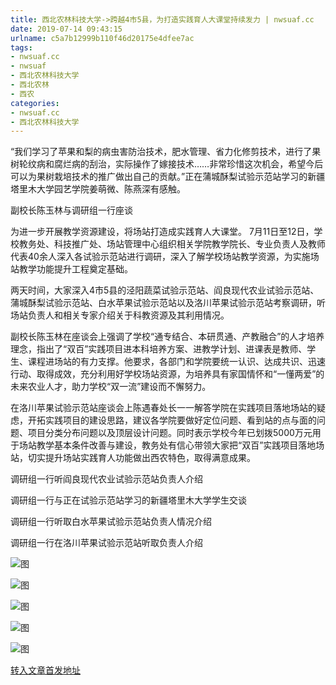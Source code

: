 ```yaml
---
title: 西北农林科技大学->跨越4市5县，为打造实践育人大课堂持续发力 | nwsuaf.cc
date: 2019-07-14 09:43:15
urlname: c5a7b12999b110f46d20175e4dfee7ac
tags: 
- nwsuaf.cc
- nwsuaf
- 西北农林科技大学
- 西北农林
- 西农
categories:
- nwsuaf.cc
- 西北农林科技大学
---
```



“我们学习了苹果和梨的病虫害防治技术，肥水管理、省力化修剪技术，进行了果树轮纹病和腐烂病的刮治，实际操作了嫁接技术……非常珍惜这次机会，希望今后可以为果树栽培技术的推广做出自己的贡献。”正在蒲城酥梨试验示范站学习的新疆塔里木大学园艺学院姜萌微、陈燕深有感触。

副校长陈玉林与调研组一行座谈

为进一步开展教学资源建设，将场站打造成实践育人大课堂。 7月11日至12日，学校教务处、科技推广处、场站管理中心组织相关学院教学院长、专业负责人及教师代表40余人深入各试验示范站进行调研，深入了解学校场站教学资源，为实施场站教学功能提升工程奠定基础。

两天时间，大家深入4市5县的泾阳蔬菜试验示范站、阎良现代农业试验示范站、蒲城酥梨试验示范站、白水苹果试验示范站以及洛川苹果试验示范站考察调研，听场站负责人和相关专家介绍关于科教资源及其利用情况。

副校长陈玉林在座谈会上强调了学校“通专结合、本研贯通、产教融合”的人才培养理念，指出了“双百”实践项目进本科培养方案、进教学计划、进课表是教师、学生、课程进场站的有力支撑。他要求，各部门和学院要统一认识、达成共识、迅速行动、取得成效，充分利用好学校场站资源，为培养具有家国情怀和“一懂两爱”的未来农业人才，助力学校“双一流”建设而不懈努力。

在洛川苹果试验示范站座谈会上陈遇春处长一一解答学院在实践项目落地场站的疑虑，开拓实践项目的建设思路，建议各学院要做好定位问题、看到站的点与面的问题、项目分类分布问题以及顶层设计问题。同时表示学校今年已划拨5000万元用于场站教学基本条件改善与建设，教务处有信心带领大家把“双百”实践项目落地场站，切实提升场站实践育人功能做出西农特色，取得满意成果。

调研组一行听阎良现代农业试验示范站负责人介绍

调研组一行与正在试验示范站学习的新疆塔里木大学学生交谈

调研组一行听取白水苹果试验示范站负责人情况介绍

调研组一行在洛川苹果试验示范站听取负责人介绍



![图](https://news.nwsuaf.edu.cn/images/content/2019-07/20190714085244508413.jpg)

![图](https://news.nwsuaf.edu.cn/images/content/2019-07/20190714085220835354.jpg)

![图](https://news.nwsuaf.edu.cn/images/content/2019-07/20190714085159715279.jpg)

![图](https://news.nwsuaf.edu.cn/images/content/2019-07/20190714085137664179.jpg)

![图](https://news.nwsuaf.edu.cn/images/content/2019-07/20190714085043765067.jpg)

[转入文章首发地址](https://news.nwsuaf.edu.cn/xnxw/90953.htm)
